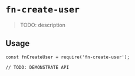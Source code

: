 # `fn-create-user`

> TODO: description

## Usage

```
const fnCreateUser = require('fn-create-user');

// TODO: DEMONSTRATE API
```
